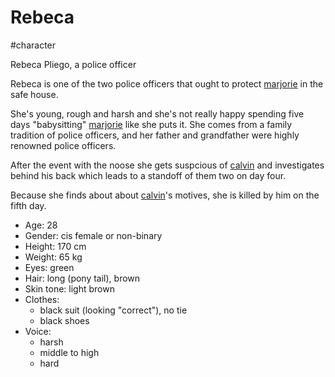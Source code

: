 # Rebeca

#character

Rebeca Pliego, a police officer

Rebeca is one of the two police officers that ought to protect [marjorie](marjorie.md) in the safe house.

She's young, rough and harsh and she's not really happy spending five days "babysitting" [marjorie](marjorie.md) like she puts it. She comes from a family tradition of police officers, and her father and grandfather were highly renowned police officers.

After the event with the noose she gets suspcious of [calvin](calvin.md) and investigates behind his back which leads to a standoff of them two on day four.

Because she finds about about [calvin](calvin.md)'s motives, she is killed by him on the fifth day.

- Age: 28
- Gender: cis female or non-binary
- Height: 170 cm
- Weight: 65 kg
- Eyes: green
- Hair: long (pony tail), brown
- Skin tone: light brown
- Clothes:
  - black suit (looking "correct"), no tie
  - black shoes
- Voice:
  - harsh
  - middle to high
  - hard
